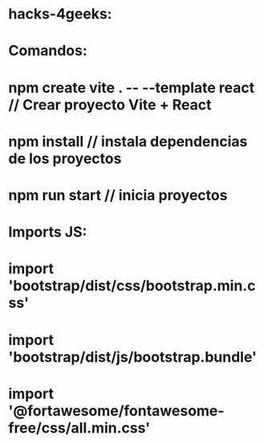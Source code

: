 # hacks-4geeks:


# Comandos: 
# npm create vite . -- --template react // Crear proyecto Vite + React
# npm install // instala dependencias de los proyectos
# npm run start // inicia proyectos


# Imports JS: 
#
# import 'bootstrap/dist/css/bootstrap.min.css'
# import 'bootstrap/dist/js/bootstrap.bundle'
# import '@fortawesome/fontawesome-free/css/all.min.css'
